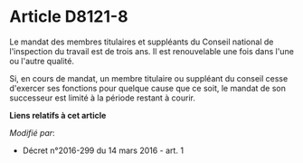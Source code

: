 # Article D8121-8

Le mandat des membres titulaires et suppléants du Conseil national de l'inspection du travail est de trois ans. Il est
renouvelable une fois dans l'une ou l'autre qualité.

Si, en cours de mandat, un membre titulaire ou suppléant du conseil cesse d'exercer ses fonctions pour quelque cause que ce
soit, le mandat de son successeur est limité à la période restant à courir.

**Liens relatifs à cet article**

_Modifié par_:

  - Décret n°2016-299 du 14 mars 2016 - art. 1
